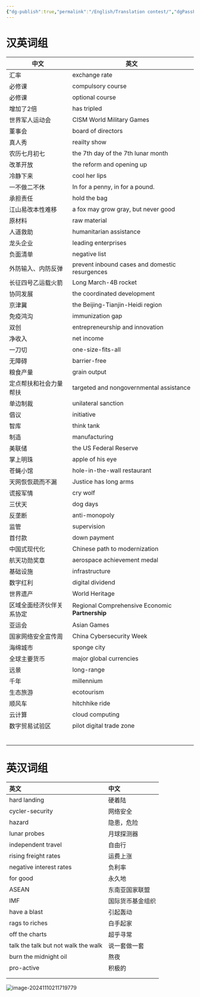 ```yaml
---
{"dg-publish":true,"permalink":"/English/Translation contest/","dgPassFrontmatter":true,"created":"2024-10-30T19:39:49.276+08:00","updated":"2025-06-01T17:23:08.000+08:00"}
---
```




# 汉英词组

| 中文           | 英文                                              |
| ------------ | ----------------------------------------------- |
| 汇率           | exchange rate                                   |
| 必修课          | compulsory course                               |
| 必修课          | optional course                                 |
| 增加了2倍        | has tripled                                     |
| 世界军人运动会      | CISM World Military Games                       |
| 董事会          | board of directors                              |
| 真人秀          | reailty show                                    |
| 农历七月初七       | the 7th day of the 7th lunar month              |
| 改革开放         | the reform and opening up                       |
| 冷静下来         | cool her lips                                   |
| 一不做二不休       | In for a penny, in for a pound.                 |
| 承担责任         | hold the bag                                    |
| 江山易改本性难移     | a fox may grow gray, but never good             |
| 原材料          | raw material                                    |
| 人道救助         | humanitarian assistance                         |
| 龙头企业         | leading enterprises                             |
| 负面清单         | negative list                                   |
| 外防输入、内防反弹    | prevent inbound cases and domestic resurgences  |
| 长征四号乙运载火箭    | Long March-4B rocket                            |
| 协同发展         | the coordinated development                     |
| 京津冀          | the Beijing-Tianjin-Heidi region                |
| 免疫鸿沟         | immunization gap                                |
| 双创           | entrepreneurship and innovation                 |
| 净收入          | net income                                      |
| 一刀切          | one-size-fits-all                               |
| 无障碍          | barrier-free                                    |
| 粮食产量         | grain output                                    |
| 定点帮扶和社会力量帮扶  | targeted and nongovernmental assistance         |
| 单边制裁         | unilateral sanction                             |
| 倡议           | initiative                                      |
| 智库           | think tank                                      |
| 制造           | manufacturing                                   |
| 美联储          | the US Federal Reserve                          |
| 掌上明珠         | apple of his eye                                |
| 苍蝇小馆         | hole-in-the-wall restaurant                     |
| 天网恢恢疏而不漏     | Justice has long arms                           |
| 谎报军情         | cry wolf                                        |
| 三伏天          | dog days                                        |
| 反垄断          | anti-monopoly                                   |
| 监管           | supervision                                     |
| 首付款          | down payment                                    |
| 中国式现代化       | Chinese path to modernization                   |
| 航天功勋奖章       | aerospace achievement medal                     |
| 基础设施         | infrastructure                                  |
| 数字红利         | digital dividend                                |
| 世界遗产         | World Heritage                                  |
| 区域全面经济伙伴关系协定 | Regional Comprehensive Economic **Partnership** |
| 亚运会          | Asian Games                                     |
| 国家网络安全宣传周    | China Cybersecurity Week                        |
| 海绵城市         | sponge city                                     |
| 全球主要货币       | major global currencies                         |
| 远景           | long-range                                      |
| 千年           | millennium                                      |
| 生态旅游         | ecotourism                                      |
| 顺风车          | hitchhike ride                                  |
| 云计算          | cloud computing                                 |
| 数字贸易试验区      | pilot digital trade zone                        |
|              |                                                 |
|              |                                                 |
|              |                                                 |
|              |                                                 |
|              |                                                 |
|              |                                                 |

# 英汉词组

| 英文                                  | 中文       |
| :---------------------------------- | :------- |
| hard landing                        | 硬着陆      |
| cycler-security                     | 网络安全     |
| hazard                              | 隐患，危险    |
| lunar probes                        | 月球探测器    |
| independent travel                  | 自由行      |
| rising freight rates                | 运费上涨     |
| negative interest rates             | 负利率      |
| for good                            | 永久地      |
| ASEAN                               | 东南亚国家联盟  |
| IMF                                 | 国际货币基金组织 |
| have a blast                        | 引起轰动     |
| rags to riches                      | 白手起家     |
| off the charts                      | 超乎寻常     |
| talk the talk but not walk the walk | 说一套做一套   |
| burn the midnight oil               | 熬夜       |
| pro-active                          | 积极的      |
|                                     |          |
|                                     |          |

![image-20241110211719779](https://mes-photos.oss-cn-hangzhou.aliyuncs.com/img/image-20241110211719779.png)

